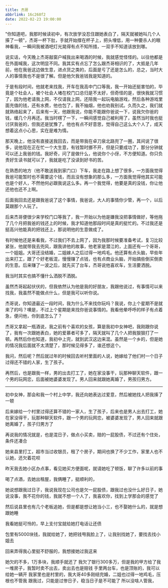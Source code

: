 ```yaml
---
title: 杰哥
abbrlink: 16c268f2
date: 2022-02-23 19:00:00
---
```


"你知道吧，我那时候读初中，有次放学没忍住跟她表白了，隔天就被她叫几个人揍了一顿"，杰哥一杯下肚，手就开始撑在杯子上，把头埋低，用一种要杀人的眼神看我，一瞬间我被酒吧灯光晃得有点不知所措，一双手不知道该放到哪。

说实话，今天晚上杰哥敲窗户喊我出来喝酒的时候，我就感觉怪怪的。以往他都是在外面喊我，这次明显不同。我其实有点忘了怎么跟杰哥相识的了，大抵是几年前，他在我爸这边做生意，进点货之类的，后面是亏了还是怎么的，总之，当时大人的事情我也不是很了解。但是他欠我爸钱我是知道的。

于是有段时间，他就老来找我，开车在我高中门口等我，我一开始还挺害怕的，毕竟是个社会人，被个社会人堵在校门口总归是不太好，但奇怪的是，很快我就习惯了，因为他老请我上网，不仅请我上网，还陪我一起玩电脑游戏，然后各种游戏里面充值的钱，还有水费，他也包了，我不抽烟，他也劝我别试。久而久之，我们就就熟络起来了，后来有一天，他跟我说，你能不能跟你爸说一下，说我欠你爸的钱，缓几个月再还。我当时楞了一下，一瞬间感觉自己被利用了，虽然当时我也挺讨厌我爸的，但我还是犹豫了。他也有点不好意思，觉得自己这么大个人了，成天想着这点小心思，实在是难为情。

那天晚上，他没有直接送我回去，而是带我在卓刀泉北路兜了一圈，其间说了很多，说他现在正在忙一个大生意，有钱暂时挪不开，但是只要成功了，那分分钟就可以还上我爸的钱。我好奇，问了是做什么，他说你个小伢，不方便知道。你只负责好生读书就可以了，我就是吃了没读到好书的苦。

在熟悉的地方（他不敢送我到家门口）下车，我走在路上想了很多，一方面我觉得我爸可能暂时也不需要这个钱，而且没有想象的那么多，一方面我觉得他其实可能也是个好人，不然他何必跟我说这么多。再一个我觉得，他要是真的没钱，你让他还他也还不上啊。

后面我回去还是跟我爸说了这个事情，我爸说，大人的事情你少管，再一个，以后莫跟那个人玩了。

后来杰哥便很少来学校门口等我了，我一开始以为他是嫌我没把事情做好，等他拖了几个月把我爸的钱还上的时候，我才知道他那段时间是真的挺忙的。不过我还是挺高兴他能真的把钱还上，那说明他的生意做成了。

有时候他还是来看我，不过我们不去上网了，因为我那时候要准备考试，复习比较紧张，他就带我去兜风，跟我讲他的故事，他老家是潜江的，上面还有一个哥哥，一个姐姐。大哥还没结婚，二姐嫁人之后过得一地鸡毛。他还算有点头脑，早些年出来打工，跟了个好老板混，慢慢赚了点钱，也有点商业头脑，开始搞些倒买倒卖的生意。后来赚了一波之后，就先买了台车，杰哥说他喜欢车，生活要洒脱。

我当时其实也搞不懂什么洒脱不洒脱。

虽然杰哥起起伏伏的，但我依然认为他是我的好朋友，我跟他说过，有事情可以来找我，我虽然不能做点什么，但是我可以听你说。

杰哥说，你知道最近一段时间，我为什么不来找你玩吗？我说，你上个星期不是就来了的吗？噢是，不过上个星期是来找你爸说事情的。我看他晕呼呼的样子有点着急，便问他，你到底怎么了？

杰哥又拿起一瓶酒说，我之前有个喜欢的女孩，算是我初中女神吧，我刚跟你说了，我有一次跟她表白，她的爱慕者可多了，隔天就叫了几个人把我狠狠打了一顿。再然后你也知道，我初中上完，就到武汉这边来混。虽然是一个乡的，但是她的情况我后面就不太清楚了，那时候见得多了，谁还想这个。

我问，然后呢？然后就过年的时候回去听村里面的人说，她嫁给了他们村一个日子过得还不错的人家，生了孩子。

再然后，也是跟我一样，男的出去打工了，她在家没事干，玩那种聊天软件，跟一个男的玩网恋，后面被她婆婆发现了。男人回来就跟她离婚了，男孩归男方。




----------------------------------------------------------

初中女神，那会和我一个村上中学，我还向她表达过爱意，然后被她找人把我揍了一顿

后来嫁给一个村里过得还算不错的一家人，生了孩子，后来也是男人出去打工，她在家没得干，玩那种聊天软件，跟一个男的玩网恋，被婆婆发现了，男人回来就跟她离婚了，孩子归男方了

再说我的情况就是，也是混日子，做点小买卖，赔的一屁股债，不过还有个住处，条件还凑合

她来县里打工，超市当过收银员，租了个房子，期间也换了不少工作，家里人也不认她，还欠着花呗

昨天我去她小区办点事，看见她买方便面呢，就请她吃了顿饭，聊了许多以前的事

喝了点酒，去她出租屋，我俩睡了，挺顺利的，

她说想跟我过日子，我说我现在公司也是欠一屁股债，跟我过也没什么好日子，她说没事，我不花你的钱，我就不想一个人了，我喜欢你，找到上学那会的感觉了

然后说县里也有几个老板追她，但是都是想让她当小三，也不娶她什么的，就是想跟她睡

我看她挺可怜的，早上支付宝就给她打电话让还债

包里有5000块钱，我就给她了，她把钱甩我脸上了，让我别找她了，要找去找小姐去

回来弄得我心里挺不舒服的，我想接她过我这来

她欠的不多，1万多块，我顺手就还了 我欠了银行300多万，但是我的甲方给了我一堆房子，我暂时卖不出去，卖出去也是赔钱 手里两台车，也是顶账的，我可以给她一辆开 我家里也是村里的，我大哥40多刚结完婚，二姐也过得一地鸡毛，压根也不管我 跟我过，只能是过惨日子，稳当日子是不可能了 所以没啥人管我，
